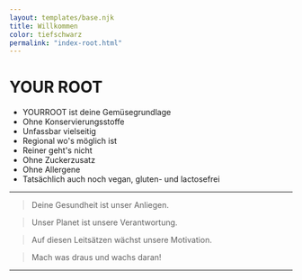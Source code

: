 ```yaml
---
layout: templates/base.njk
title: Willkommen
color: tiefschwarz
permalink: "index-root.html"
---
```


# YOUR ROOT

* YOURROOT ist deine Gemüsegrundlage
* Ohne Konservierungsstoffe
* Unfassbar vielseitig
* Regional wo's möglich ist
* Reiner geht's nicht
* Ohne Zuckerzusatz
* Ohne Allergene
* Tatsächlich auch noch vegan, gluten- und lactosefrei

---

> Deine Gesundheit ist unser Anliegen.

> Unser Planet ist unsere Verantwortung.

> Auf diesen Leitsätzen wächst unsere Motivation.

> Mach was draus und wachs daran!


---
